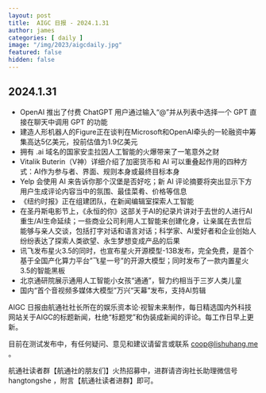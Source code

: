 ```yaml
---
layout: post
title:  AIGC 日报 - 2024.1.31
author: james
categories: [ daily ]
image: "/img/2023/aigcdaily.jpg"
featured: false
hidden: false
---
```


## 2024.1.31

- OpenAI 推出了付费 ChatGPT 用户通过输入“@”并从列表中选择一个 GPT 直接在聊天中调用 GPT 的功能
- 建造人形机器人的Figure正在谈判在Microsoft和OpenAI牵头的一轮融资中筹集高达5亿美元，投前估值为1.9亿美元
- 拥有 .ai 域名的国家安圭拉因人工智能的火爆带来了一笔意外之财
- Vitalik Buterin（V神）详细介绍了加密货币和 AI 可以重叠起作用的四种方式：AI作为参与者、界面、规则本身或最终目标本身
- Yelp 会使用 AI 来告诉你那个汉堡是否好吃；新 AI 评论摘要将突出显示下方用户生成评论内容当中的氛围、最佳菜肴、价格等信息
- 《纽约时报》正在组建团队，在新闻编辑室探索人工智能
- 在圣丹斯电影节上，《永恒的你》这部关于AI的纪录片讲对于去世的人进行AI重生/AI生命延续；一些商业公司利用人工智能来创建化身，让亲属在去世后能够与亲人交谈，包括打字对话和语言对话；科学家、AI爱好者和企业创始人纷纷表达了探索人类欲望、永生梦想变成产品的后果
- 讯飞发布星火3.5的同时，也宣布星火开源模型-13B发布，完全免费，是首个基于全国产化算力平台”飞星一号”的开源大模型；同时发布了一款内置星火3.5的智能黑板
- 北京通研院展示通用人工智能小女孩“通通”，智力约相当于三岁人类儿童
- 国内“首个音视频多媒体大模型”万兴“天幕”发布，支持AI剪辑

AIGC 日报由航通社社长所在的娱乐资本论·视智未来制作，每日精选国内外科技网站关于AIGC的标题新闻，杜绝“标题党”和伪装成新闻的评论。每工作日早上更新。

目前在测试发布中，有任何疑问、意见和建议请留言或联系 coop@lishuhang.me 。

航通社读者群【航通社的朋友们】火热招募中，进群请咨询社长助理微信号 hangtongshe ，附言【航通社读者进群】即可。
